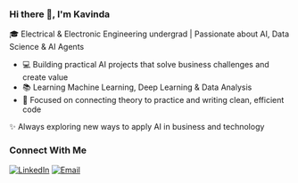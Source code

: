 ### Hi there 👋, I'm Kavinda

🎓 Electrical & Electronic Engineering undergrad | Passionate about AI, Data Science & AI Agents  

- 💻 Building practical AI projects that solve business challenges and create value  
- 📚 Learning Machine Learning, Deep Learning & Data Analysis  
- 🚀 Focused on connecting theory to practice and writing clean, efficient code
  
✨ Always exploring new ways to apply AI in business and technology

###  Connect With Me
[![LinkedIn](https://img.shields.io/badge/LinkedIn-0077B5?style=for-the-badge&logo=linkedin&logoColor=white)](https://www.linkedin.com/in/kavinda-amunugama-uop21/) 
[![Email](https://img.shields.io/badge/Email-D14836?style=for-the-badge&logo=gmail&logoColor=white)](mailto:kdenuwan4@outlook.com)



